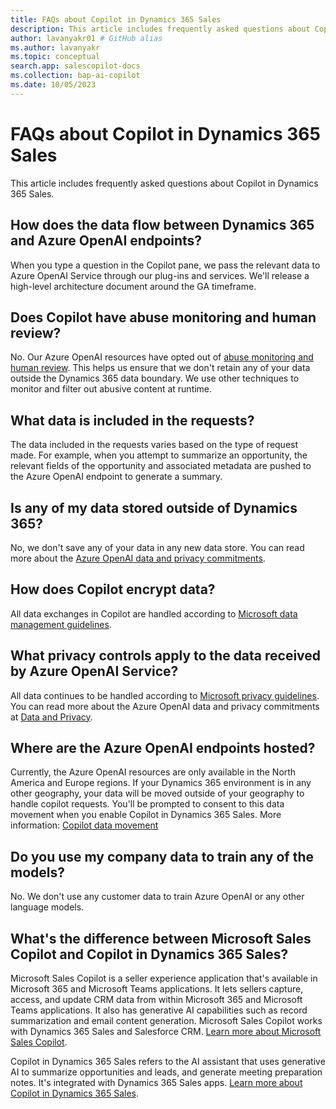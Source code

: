 ```yaml
---
title: FAQs about Copilot in Dynamics 365 Sales
description: This article includes frequently asked questions about Copilot in Dynamics 365 Sales, covering various aspects such as privacy, data security, data management, and more.
author: lavanyakr01 # GitHub alias
ms.author: lavanyakr
ms.topic: conceptual
search.app: salescopilot-docs
ms.collection: bap-ai-copilot
ms.date: 10/05/2023
---
```


# FAQs about Copilot in Dynamics 365 Sales

This article includes frequently asked questions about Copilot in Dynamics 365 Sales.

## How does the data flow between Dynamics 365 and Azure OpenAI endpoints?

When you type a question in the Copilot pane, we pass the relevant data to Azure OpenAI Service through our plug-ins and services. We'll release a high-level architecture document around the GA timeframe.

## Does Copilot have abuse monitoring and human review?

No. Our Azure OpenAI resources have opted out of [abuse monitoring and human review](/legal/cognitive-services/openai/data-privacy#how-can-customers-get-an-exemption-from-abuse-monitoring-and-human-review). This helps us ensure that we don't retain any of your data outside the Dynamics 365 data boundary. We use other techniques to monitor and filter out abusive content at runtime.

## What data is included in the requests?

The data included in the requests varies based on the type of request made. For example, when you attempt to summarize an opportunity, the relevant fields of the opportunity and associated metadata are pushed to the Azure OpenAI endpoint to generate a summary.

## Is any of my data stored outside of Dynamics 365?

No, we don't save any of your data in any new data store. You can read more about the [Azure OpenAI data and privacy commitments](/azure/ai-services/openai/faq#data-and-privacy).

## How does Copilot encrypt data?

All data exchanges in Copilot are handled according to [Microsoft data management guidelines](https://www.microsoft.com/trust-center/privacy/data-management).

## What privacy controls apply to the data received by Azure OpenAI Service?

All data continues to be handled according to [Microsoft privacy guidelines](/compliance/assurance/assurance-privacy). You can read more about the Azure OpenAI data and privacy commitments at [Data and Privacy](/azure/ai-services/openai/faq#data-and-privacy).

## Where are the Azure OpenAI endpoints hosted?

Currently, the Azure OpenAI resources are only available in the North America and Europe regions. If your Dynamics 365 environment is in any other geography, your data will be moved outside of your geography to handle copilot requests. You'll be prompted to consent to this data movement when you enable Copilot in Dynamics 365 Sales. More information: [Copilot data movement](sales-copilot-data-movement.md)

## Do you use my company data to train any of the models?

No. We don't use any customer data to train Azure OpenAI or any other language models.

## What's the difference between Microsoft Sales Copilot and Copilot in Dynamics 365 Sales?

Microsoft Sales Copilot is a seller experience application that's available in Microsoft 365 and Microsoft Teams applications. It lets sellers capture, access, and update CRM data from within Microsoft 365 and Microsoft Teams applications. It also has generative AI capabilities such as record summarization and email content generation. Microsoft Sales Copilot works with Dynamics 365 Sales and Salesforce CRM. [Learn more about Microsoft Sales Copilot](/microsoft-sales-copilot/introduction). 

Copilot in Dynamics 365 Sales refers to the AI assistant that uses generative AI to summarize opportunities and leads, and generate meeting preparation notes. It's integrated with Dynamics 365 Sales apps. [Learn more about Copilot in Dynamics 365 Sales](copilot-overview.md).

